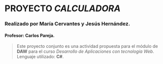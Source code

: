 # PROYECTO _**CALCULADORA**_
### Realizado por María Cervantes y Jesús Hernández. 

#### Profesor: **Carlos Pareja**.
> Este proyecto conjunto es una actividad propuesta para el módulo de **DAW** para el curso _Desarrollo de Aplicaciones con tecnología Web_.
> Lenguaje utilizado: **C#**.
 
